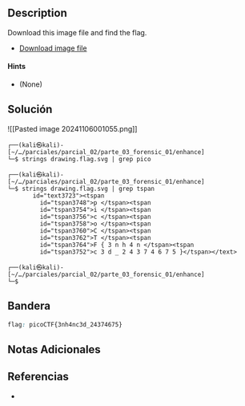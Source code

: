 ## Description

Download this image file and find the flag.

- [Download image file](https://artifacts.picoctf.net/c/101/drawing.flag.svg)
#### Hints
- (None)
## Solución

![[Pasted image 20241106001055.png]]

```shell
┌──(kali㉿kali)-[~/…/parciales/parcial_02/parte_03_forensic_01/enhance]
└─$ strings drawing.flag.svg | grep pico 
                                                                                           
┌──(kali㉿kali)-[~/…/parciales/parcial_02/parte_03_forensic_01/enhance]
└─$ strings drawing.flag.svg | grep tspan 
       id="text3723"><tspan
         id="tspan3748">p </tspan><tspan
         id="tspan3754">i </tspan><tspan
         id="tspan3756">c </tspan><tspan
         id="tspan3758">o </tspan><tspan
         id="tspan3760">C </tspan><tspan
         id="tspan3762">T </tspan><tspan
         id="tspan3764">F { 3 n h 4 n </tspan><tspan
         id="tspan3752">c 3 d _ 2 4 3 7 4 6 7 5 }</tspan></text>
                                                                                           
┌──(kali㉿kali)-[~/…/parciales/parcial_02/parte_03_forensic_01/enhance]
└─$ 

```

## Bandera
```css
flag: picoCTF{3nh4nc3d_24374675}
```
## Notas Adicionales

## Referencias
- 